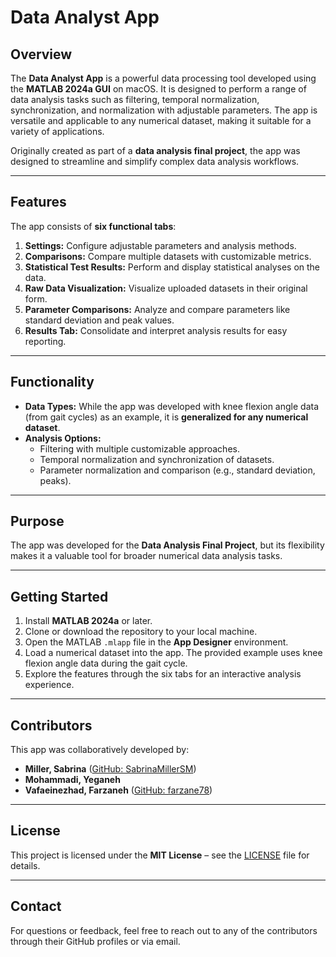 # Data Analyst App  

## Overview  
The **Data Analyst App** is a powerful data processing tool developed using the **MATLAB 2024a GUI** on macOS. It is designed to perform a range of data analysis tasks such as filtering, temporal normalization, synchronization, and normalization with adjustable parameters. The app is versatile and applicable to any numerical dataset, making it suitable for a variety of applications.  

Originally created as part of a **data analysis final project**, the app was designed to streamline and simplify complex data analysis workflows.  

---

## Features  
The app consists of **six functional tabs**:  
1. **Settings:** Configure adjustable parameters and analysis methods.  
2. **Comparisons:** Compare multiple datasets with customizable metrics.  
3. **Statistical Test Results:** Perform and display statistical analyses on the data.  
4. **Raw Data Visualization:** Visualize uploaded datasets in their original form.  
5. **Parameter Comparisons:** Analyze and compare parameters like standard deviation and peak values.  
6. **Results Tab:** Consolidate and interpret analysis results for easy reporting.  

---

## Functionality  
- **Data Types:** While the app was developed with knee flexion angle data (from gait cycles) as an example, it is **generalized for any numerical dataset**.  
- **Analysis Options:**  
  - Filtering with multiple customizable approaches.  
  - Temporal normalization and synchronization of datasets.  
  - Parameter normalization and comparison (e.g., standard deviation, peaks).  

---

## Purpose  
The app was developed for the **Data Analysis Final Project**, but its flexibility makes it a valuable tool for broader numerical data analysis tasks.  

---

## Getting Started  
1. Install **MATLAB 2024a** or later.  
2. Clone or download the repository to your local machine.  
3. Open the MATLAB `.mlapp` file in the **App Designer** environment.  
4. Load a numerical dataset into the app. The provided example uses knee flexion angle data during the gait cycle.  
5. Explore the features through the six tabs for an interactive analysis experience.  

---

## Contributors  
This app was collaboratively developed by:  
- **Miller, Sabrina** ([GitHub: SabrinaMillerSM](https://github.com/SabrinaMillerSM))
- **Mohammadi, Yeganeh**  
- **Vafaeinezhad, Farzaneh** ([GitHub: farzane78](https://github.com/farzane78))  

---

## License  
This project is licensed under the **MIT License** – see the [LICENSE](https://github.com/SabrinaMillerSM/DataAnalystAppMatlab/edit/main/License) file for details.  

---

## Contact  
For questions or feedback, feel free to reach out to any of the contributors through their GitHub profiles or via email.  
